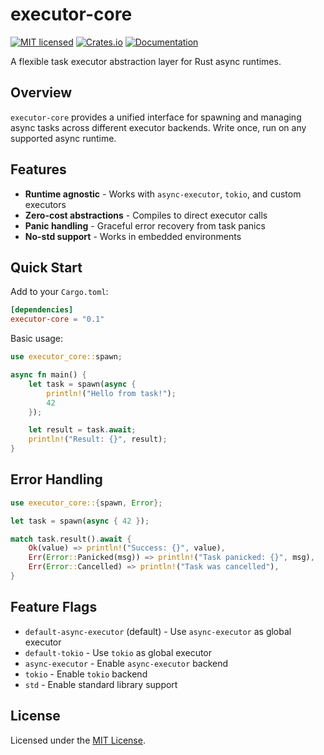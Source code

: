 # executor-core

[![MIT licensed][mit-badge]][mit-url]
[![Crates.io][crates-badge]][crates-url]
[![Documentation][docs-badge]][docs-url]

[mit-badge]: https://img.shields.io/badge/license-MIT-blue.svg
[mit-url]: LICENSE
[crates-badge]: https://img.shields.io/crates/v/executor-core.svg
[crates-url]: https://crates.io/crates/executor-core
[docs-badge]: https://docs.rs/executor-core/badge.svg
[docs-url]: https://docs.rs/executor-core

A flexible task executor abstraction layer for Rust async runtimes.

## Overview

`executor-core` provides a unified interface for spawning and managing async tasks across different executor backends. Write once, run on any supported async runtime.

## Features

- **Runtime agnostic** - Works with `async-executor`, `tokio`, and custom executors
- **Zero-cost abstractions** - Compiles to direct executor calls
- **Panic handling** - Graceful error recovery from task panics
- **No-std support** - Works in embedded environments

## Quick Start

Add to your `Cargo.toml`:

```toml
[dependencies]
executor-core = "0.1"
```

Basic usage:

```rust
use executor_core::spawn;

async fn main() {
    let task = spawn(async {
        println!("Hello from task!");
        42
    });

    let result = task.await;
    println!("Result: {}", result);
}
```


## Error Handling

```rust
use executor_core::{spawn, Error};

let task = spawn(async { 42 });

match task.result().await {
    Ok(value) => println!("Success: {}", value),
    Err(Error::Panicked(msg)) => println!("Task panicked: {}", msg),
    Err(Error::Cancelled) => println!("Task was cancelled"),
}
```

## Feature Flags

- `default-async-executor` (default) - Use `async-executor` as global executor
- `default-tokio` - Use `tokio` as global executor
- `async-executor` - Enable `async-executor` backend
- `tokio` - Enable `tokio` backend
- `std` - Enable standard library support
## License

Licensed under the [MIT License](LICENSE).
